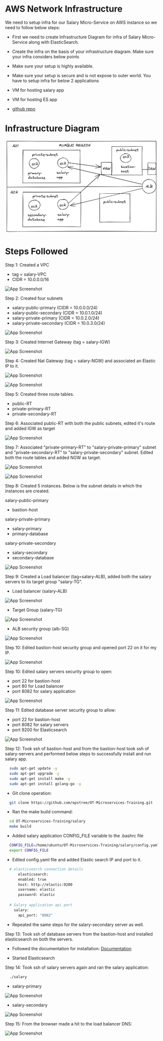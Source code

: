 # AWS Network Infrastructure

We need to setup infra for our Salary Micro-Service on AWS instance so we need to follow below steps:
- First we need to create Infrastructure Diagram for infra of Salary Micro-Service along with ElasticSearch.
- Create the infra on the basis of your infrastructure diagram.
Make sure your infra considers below points
- Make sure your setup is highly available.
- Make sure your setup is secure and is not expose to outer world.
You have to setup infra for below 2 applications
- VM for hosting salary app
- VM for hosting ES app

- [github repo](https://github.com/opstree/OT-Microservices-Training.git)

# Infrastructure Diagram

![App Screenshot](screenshots/ID5.png)

# Steps Followed

Step 1: Created a VPC 
- tag = salary-VPC
- CIDR = 10.0.0.0/16

![App Screenshot](salary-vpc.PNG)

Step 2: Created four subnets 

- salary-public-primary (CIDR = 10.0.0.0/24)
- salary-public-secondary (CIDR = 10.0.1.0/24) 
- salary-private-primary (CIDR = 10.0.2.0/24) 
- salary-private-secondary (CIDR = 10.0.3.0/24)

![App Screenshot](subnets.PNG)

Step 3: Created Internet Gateway (tag = salary-IGW)

![App Screenshot](salary-IGW.PNG)

Step 4: Created Nat Gateway (tag = salary-NGW) and associated an Elastic IP to it.

![App Screenshot](salary-NGW.PNG)

![App Screenshot](NGW-EIP.PNG)

Step 5: Created three route tables.

- public-RT
- private-primary-RT
- private-secondary-RT

Step 6: Associated public-RT with both the public subnets, edited it's route and added IGW as target

![App Screenshot](public-RT.PNG)

Step 7: Associated "private-primary-RT" to "salary-private-primary" subnet and "private-secondary-RT" to "salary-private-secondary" subnet. Edited both the route tables and added NGW as target.

![App Screenshot](private-primary-RT.PNG)

![App Screenshot](private-secondary-RT.PNG)

Step 8: Created 5 instances. Below is the subnet details in which the instances are created.

salary-public-primary 
- bastion-host 

salary-private-primary
- salary-primary
- primary-database 

salary-private-secondary
- salary-secondary
- secondary-database 

![App Screenshot](instances.PNG)

Step 9: Created a Load balancer (tag=salary-ALB), added both the salary servers to its target group "salary-TG".

- Load balancer (salary-ALB)

![App Screenshot](salary-ALB.PNG)

- Target Group (salary-TG)

![App Screenshot](salary-TG.PNG)

- ALB security group (alb-SG)

![App Screenshot](alb-SG.PNG)

Step 10: Edited bastion-host security group and opened port 22 on it for my IP.

![App Screenshot](public-SG.PNG)

Step 10: Edited salary servers security group to open:
- port 22 for bastion-host
- port 80 for Load balancer 
- port 8082 for salary application

![App Screenshot](private-SG.PNG)

Step 11: Edited database server security group to allow:
- port 22 for bastion-host
- port 8082 for salary servers
- port 9200 for Elasticsearch

![App Screenshot](database-SG.PNG)

Step 12: Took ssh of bastion-host and from the bastion-host took ssh of salary-servers and performed below steps to successfully install and run salary app.

```bash
  sudo apt-get update -y
  sudo apt-get upgrade -y
  sudo apt-get install make -y
  sudo apt-get install golang-go -y
```
- Git clone operation:

```bash
  git clone https://github.com/opstree/OT-Microservices-Training.git
```

- Ran the make build command:

```bash
  cd OT-Microservices-Training/salary
  make build 
```

- Added salary application CONFIG_FILE variable to the .bashrc file 

```bash
  CONFIG_FILE=/home/ubuntu/OT-Microservices-Training/salary/config.yaml
  export CONFIG_FILE
```

- Edited config.yaml file and added Elastic search IP and port to it.

```bash
  # elasticsearch connection details
      elasticsearch:
      enabled: true
      host: http://elastic:9200
      username: elastic
      password: elastic

  # Salary application api port
    salary:
      api_port: "8082"
```

- Repeated the same steps for the salary-secondary server as well.

Step 13: Took ssh of database servers from the bastion-host and installed elasticsearch on both the servers.

- Followed the documentation for installation:
[Documentation](https://www.elastic.co/guide/en/elasticsearch/reference/current/docker.html)

- Started Elasticsearch

Step 14: Took ssh of salary servers again and ran the salary application:

```bash
  ./salary
```
- salary-primary

![App Screenshot](salary-primary.PNG)

- salary-secondary

![App Screenshot](salary-secondary.PNG)

Step 15: From the browser made a hit to the load balancer DNS:

![App Screenshot](DNS_Hit.PNG)
